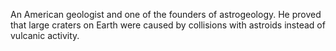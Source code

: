 An American geologist and one of the founders of astrogeology. He proved that large craters on Earth were caused by collisions with astroids instead of vulcanic activity.
